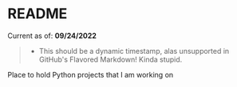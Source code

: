 # README

Current as of:  **09/24/2022**
> - This should be a dynamic timestamp, alas unsupported in GitHub's Flavored Markdown! Kinda stupid.

Place to hold Python projects that I am working on
